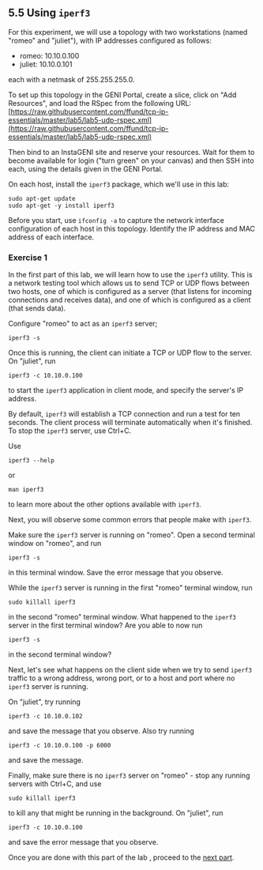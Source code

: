 ## 5.5 Using `iperf3`


For this experiment, we will use a topology with two workstations (named "romeo" and "juliet"), with IP addresses configured as follows:

* romeo: 10.10.0.100
* juliet: 10.10.0.101

each with a netmask of 255.255.255.0. 

To set up this topology in the GENI Portal, create a slice, click on "Add Resources", and load the RSpec from the following URL: [https://raw.githubusercontent.com/ffund/tcp-ip-essentials/master/lab5/lab5-udp-rspec.xml](https://raw.githubusercontent.com/ffund/tcp-ip-essentials/master/lab5/lab5-udp-rspec.xml)


Then bind to an InstaGENI site and reserve your resources. Wait for them to become available for login ("turn green" on your canvas) and then SSH into each, using the details given in the GENI Portal.

On each host, install the `iperf3` package, which we'll use in this lab:

```
sudo apt-get update
sudo apt-get -y install iperf3
```

Before you start, use `ifconfig -a` to capture the network interface configuration of each host in this topology. Identify the IP address and MAC address of each interface.

### Exercise 1


In the first part of this lab, we will learn how to use the `iperf3` utility. This is a network testing tool which allows us to send TCP or UDP flows between two hosts, one of which is configured as a server (that listens for incoming connections and receives data), and one of which is configured as a client (that sends data).

Configure "romeo" to act as an `iperf3` server;

```
iperf3 -s
```

Once this is running, the client can initiate a TCP or UDP flow to the server. On "juliet", run

```
iperf3 -c 10.10.0.100
```

to start the `iperf3` application in client mode, and specify the server's IP address.

By default, `iperf3` will establish a TCP connection and run a test for ten seconds.  The client process will terminate automatically when it's finished. To stop the `iperf3` server, use Ctrl+C.

Use 

```
iperf3 --help
```

or 

```
man iperf3
```

to learn more about the other options available with `iperf3`.

Next, you will observe some common errors that people make with `iperf3`.

Make sure the `iperf3` server is running on "romeo". Open a second terminal window on "romeo", and run


```
iperf3 -s
```

in this terminal window. Save the error message that you observe.

While the `iperf3` server is running in the first "romeo" terminal window, run

```
sudo killall iperf3
```

in the second "romeo" terminal window. What happened to the `iperf3` server in the first terminal window? Are you able to now run 

```
iperf3 -s
```

in the second terminal window?

Next, let's see what happens on the client side when we try to send `iperf3` traffic to a wrong address, wrong port, or to a host and port where no `iperf3` server is running.

On "juliet", try running

```
iperf3 -c 10.10.0.102
```

and save the message that you observe. Also try running 

```
iperf3 -c 10.10.0.100 -p 6000
```

and save the message. 

Finally, make sure there is no `iperf3` server on "romeo" - stop any running servers with Ctrl+C, and use

```
sudo killall iperf3
```

to kill any that might be running in the background. On "juliet", run

```
iperf3 -c 10.10.0.100
```

and save the error message that you observe.



Once you are done with this part of the lab , proceed to the [next part](el5373-lab5-56.md).

